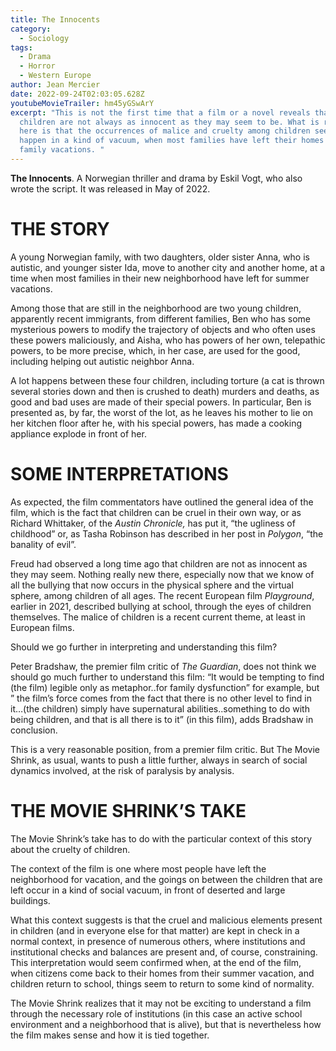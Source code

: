 ```yaml
---
title: The Innocents
category:
  - Sociology
tags:
  - Drama
  - Horror
  - Western Europe
author: Jean Mercier
date: 2022-09-24T02:03:05.628Z
youtubeMovieTrailer: hm45yGSwArY
excerpt: "This is not the first time that a film or a novel reveals that
  children are not always as innocent as they may seem to be. What is revealing
  here is that the occurrences of malice and cruelty among children seem to
  happen in a kind of vacuum, when most families have left their homes for
  family vacations. "
---
```

**The Innocents**. A Norwegian thriller and drama by Eskil Vogt, who also wrote the script. It was released in May of 2022.

# THE STORY

A young Norwegian family, with two daughters, older sister Anna, who is autistic, and younger sister Ida, move to another city and another home, at a time when most families in their new neighborhood have left for summer vacations.

Among those that are still in the neighborhood are two young children, apparently recent immigrants, from different families, Ben who has some mysterious powers to modify the trajectory of objects and who often uses these powers maliciously, and Aisha, who has powers of her own, telepathic powers, to be more precise, which, in her case, are used for the good, including helping out autistic neighbor Anna.

A lot happens between these four children, including torture (a cat is thrown several stories down and then is crushed to death) murders and deaths, as good and bad uses are made of their special powers. In particular, Ben is presented as, by far, the worst of the lot, as he leaves his mother to lie on her kitchen floor after he, with his special powers, has made a cooking appliance explode in front of her.

# SOME INTERPRETATIONS

As expected, the film commentators have outlined the general idea of the film, which is the fact that children can be cruel in their own way, or as Richard Whittaker, of the *Austin Chronicle,* has put it, “the ugliness of childhood” or, as Tasha Robinson has described in her post in *Polygon*, “the banality of evil”.

Freud had observed a long time ago that children are not as innocent as they may seem. Nothing really new there, especially now that we know of all the bullying that now occurs in the physical sphere and the virtual sphere, among children of all ages. The recent European film *Playground*, earlier in 2021, described bullying at school, through the eyes of children themselves. The malice of children is a recent current theme, at least in European films.

Should we go further in interpreting and understanding this film?

Peter Bradshaw, the premier film critic of *The* *Guardian*, does not think we should go much further to understand this film: “It would be tempting to find (the film) legible only as metaphor..for family dysfunction” for example, but ” the film’s force comes from the fact that there is no other level to find in it…(the children) simply have supernatural abilities..something to do with being children, and that is all there is to it” (in this film), adds Bradshaw in conclusion.

This is a very reasonable position, from a premier film critic. But The Movie Shrink, as usual, wants to push a little further, always in search of social dynamics involved, at the risk of paralysis by analysis.

# THE MOVIE SHRINK’S TAKE

The Movie Shrink’s take has to do with the particular context of this story about the cruelty of children.

The context of the film is one where most people have left the neighborhood for vacation, and the goings on between the children that are left occur in a kind of social vacuum, in front of deserted and large buildings.

What this context suggests is that the cruel and malicious elements present in children (and in everyone else for that matter) are kept in check in a normal context, in presence of numerous others, where institutions and institutional checks and balances are present and, of course, constraining. This interpretation would seem confirmed when, at the end of the film, when citizens come back to their homes from their summer vacation, and children return to school, things seem to return to some kind of normality.

The Movie Shrink realizes that it may not be exciting to understand a film through the necessary role of institutions (in this case an active school environment and a neighborhood that is alive), but that is nevertheless how the film makes sense and how it is tied together.